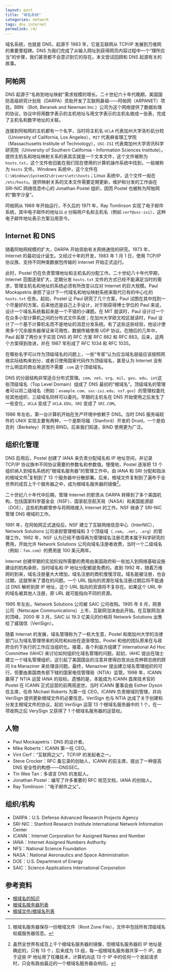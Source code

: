 ```yaml
---
layout: post
title: "域名系统"
categories: network
tags: dns internet
permalink: /4/
---
```



域名系统，也就是 DNS，起源于 1983 年，它是互联网从 TCP/IP 发展到万维网的重要里程碑。DNS 为我们完成了从输入网址到获得网页内容过程中一个“理所应当”的步骤，我们甚至都不会意识到它的存在。本文尝试回顾和 DNS 起源有关的故事。

## 阿帕网

DNS 起源于“名称到地址映射”需求规模的增长。二十世纪六十年代晚期，美国国防高级研究计划局（DARPA）资助开发了互联网鼻祖——阿帕网（ARPANET）项目。BBN （Bolt, Beranek and Newman Inc.）公司为这个网络提供了数据处理的协议，协议中将用数字表示的主机地址与用文字表示的主机名做成一张表，完成了主机名和数字地址的关联。

连接到阿帕网的主机都有一个名字，当时将主机名 `UCLA` 代表加州大学洛杉矶分校（University of California, Los Angeles），`MIT` 代表麻省理工学院（Massachusetts Institute of Technology），`USC-ISI` 代表南加州大学资讯科学研究院（University of Southern California - Information Sciences Institute）。提供主机名和地址映射关系的表其实就是一个文本文件，这个文件被称为 `hosts.txt`，这个文件依旧能在我们现在使用的计算机操作系统中找到，一般被称为 `hosts` 文件。Windows 系统中，这个文件在 `C:\Windows\System32\drivers\etc\hosts`；Linux 系统中，这个文件一般在 `/etc/hosts`。提供映射关系的文本文件需要定期更新，维护和分发的工作由在 SRI-NIC 网络信息中心的 Jonathan Postel 组织，因而 Postel 也被称为阿帕网的“数字沙皇”。

阿帕网从 1969 年开始运行，不久后的 1971 年，Ray Tomlinson 实现了电子邮件系统，其中电子邮件的地址以 `@` 分隔用户名和主机名（例如 `cerf@usc-isi`），这种电子邮件地址表示方案沿用至今。

## Internet 和 DNS
随着阿帕网规模的扩大，DARPA 开始资助有关网络通信的研究。1973 年，Internet 的最初设计诞生。又经过十年的开发，1983 年 1 月 1 日，使用 TCP/IP 协议族、支持不同种类数据包传输的 Internet 开始正式运行。

此时，Postel 仍在负责管理地址和主机名的分配工作。二十世纪八十年代早期，Internet 范围逐渐扩大，定期分发 `hosts.txt` 文件的方式已经不能满足当时的需求，管理主机名和地址的系统必须有所改变以应对 Internet 的巨大规模。Paul Mockapetris 承担了设计下一代域名和地址映射系统来取代已有的中心化的 `hosts.txt` 任务。起初，Postel 让 Paul 研究了几个方案，Paul 试图在其中找到一个尽量好的方案。后来他还是自己上手设计，对于刚获得博士学位的 Paul 来说，设计一个域名系统看起来是一个不错的小课题。在 MIT 就读时，Paul 设计过一个在众多小型计算机之间的分布式文件系统；在加州大学欧文校区就读时，Paul 设计了一个基于计算机名而不是地址的消息分发系统。有了这些这些经验，他设计使用多个冗余服务器保证来可用性，数据传输使用 UDP 协议。在随后的几年中，Paul 起草了两份关于实现 DNS 的 RFC 方案 RFC 882 和 RFC 883。后来，这两个方案得到改进，并在 1987 年形成了 RFC 1034 和 RFC 1035。

在哪些名字可以作为顶级域名的问题上，一些“专家”认为应当域名层级应该按照网络实际结构来划分，或者只使用国家代码作为顶级域名，甚至认为 Internet 没有什么明显的商业用途而不需要 `.com` 这个顶级域名。

DNS 的分层结构非常适合分布式管理。`com`、`net`、`org`、`mil`、`gov`、`edu`、`int`这些顶级域名（Top Level Domain）组成了 DNS 最初的“根域名”。顶级域名的管理者可以将二级域名（例如：`example.com`、`usc-isi.edu`、`nsf.gov`）的管理权委托给其他组织，三级域名同样可以委托。早期的主机名在 DNS 开始使用之后发生了一些变化，`UCLA` 变成了 `UCLA.EDU`，`SRI` 变成了 `SRI.COM`。

1986 年左右，第一台计算机开始在生产环境中依赖于 DNS。当时 DNS 服务端软件的 UNIX 实现主要有两种，一个是斯坦福（Stanford）开发的 Druid，一个是伯克利（Berkeley）开发的 BIND。后来我们知道，BIND 使用更为广泛。

## 组织化管理
DNS 启用后，Postel 创建了 IANA 来负责分配域名和 IP 地址空间，并记录 TCP/IP 协议族中不同协议需要的参数名和参数值。慢慢地，Postel 逐渐把 13 个组织纳入到域名系统的“根域名服务器”的管理工作中。由 IANA 和 SRI 分配和指派的根域文件[^1]复制到了 13 个服务器中分散部署。后来，根域文件复制到了遍布于全世界的成百上千个服务器之中，成为根域名服务器的镜像[^2]。

二十世纪八十年代中后期，管理 Internet 的职责从 DARPA 转移到了多个美国机构，包括国家科学基金会（NSF）、国家航空航天局（NASA）和美国能源部（DOE），这些机构都曾参与将网络接入 Internet 的工作。NSF 继承了 SRI-NIC 管理 DNS 根域的工作。

1991 年，在阿帕网正式退役后，NSF 建立了互联网络信息中心（InterNIC），Network Solutions 公司承担管理根域和 3 个顶级域（`.com`，`.net`，`.org`）的管理工作。1992 年，NSF 认为已经不值得再为管理域名注册花费本属于科学研究的费用，开始允许 Network Solutions 公司向域名注册者收费，当时一个二级域名（例如：`foo.com`）的费用是 100 美元两年。

Internet 创建早期的实验阶段所需要的费用由美国政府和一些加入到网络基础设施建设的机构承担，当时域名和 IP 地址分配都是免费的。直到 1992 年，随着万维网的到来，域名注册量大大增加，域名注册的商机慢慢浮现。域名能被注册，也会过期，这就带来了潜在的问题。一个 URL 指向的资源在域名注册过期后将不能通过 DNS 解析到原 IP 地址，这个 URL 指向的资源将不复存在。如果这个 URL 中的域名被其他人注册，原 URL 就可能指向不同的资源。

1995 年左右，Network Solutions 公司被 SAIC 公司收购。1995 年 8 月，网景公司（Netscape Communications）上市，互联网泡沫由此开始。在互联网泡沫的顶峰，2000 年 3 月，SAIC 以 19.3 亿美元的价格将 Network Solutions 出售给了威瑞信（VeriSign）。

随着 Internet 的发展，域名管理称为了一桩大生意，Postel 和南加州大学的法律部门认为域名管理带来的风险和纠纷在逐渐增加，Postel 和他的团队原来在与政府合约下执行的工作应当组织化。接着，各个利益方组建了 International Ad Hoc Committee (IAHC) 来讨论如何组织化域名管理的问题。起初，IAHC 提出在瑞士建立一个域名管理组织，这引起了美国国会的注意并使得白宫派出克林顿总统的顾问 Ira Manaziner 来处理该问题。最终，Manaziner 提出建立域名管理组织的可行，但要由美国商务部下辖的国家电信管理局（NTIA）监管。1998 年，ICANN 赢得了 NTIA 运营 IANA 的投标。遗憾的是，本能成为 ICANN 首席技术官的 Postel 在 ICANN 正式运营的前两周逝世。当时 ICANN 董事会由 Esther Dyson 任主席，任命 Michael Roberts 为第一任 CEO。ICANN 负责根域的管理，并向 VeriSign 提供更新根域文件的必要信息。VeriSign 也与 NTIA 达成了关于创建和分发主根域文件的协议。起初 VeriSign 运营 13 个根域名服务器中的 1 个，在一项收购之后 VerySign 又获得了 1 个根域名服务器的运营权。


## 人物
- Paul Mockapetris：DNS 的设计者。
- Mike Roberts：ICANN 第一任 CEO。
- Vint Cerf：“互联网之父”，TCP/IP 的发起者之一。
- Steve Crocker：RFC 备忘录的创始人，ICANN 的前主席，提出了一种提高 DNS 安全性的构想——DNSSEC。
- Tin Wee Tan：多语言 DNS 的发起人。
- Jonathan Postel：编写了许多重要的 RFC 规范文档，IANA 的创始人。
- Ray Tomlinson：“电子邮件之父”。
## 组织/机构
- DARPA：U.S. Defense Advanced Research Projects Agency
- SRI-NIC：Stanford Research Institute International Network Information Center
- ICANN：Internet Corporation for Assigned Names and Number
- IANA：Internet Assigned Numbers Authority
- NFS：National Science Foundation
- NASA：National Aeronautics and Space Administration
- DOE：U.S. Department of Energy
- SAIC：Science Applications International Corporation

## 参考资料
- [根域名的知识](https://www.ruanyifeng.com/blog/2018/05/root-domain.html)
- [根域名服务器列表](https://root-servers.org/)
- [根域文件/根域名列表](https://www.iana.org/domains/root/files)


[^1]:根域名服务器保存一份根域文件（Root Zone File），文件中包括所有顶级域名权威服务器信息。
[^2]:虽然全世界有成百上千个根域名服务器的镜像，但根域名服务器的 IP 地址是确定的，只有 13 个，后来成为 13 组，每一组根域名服务器共享一个 IP。由于这些 IP 地址用了任播技术，计算机向这 13 个 IP 中的任何一个发起请求时，只会有路由最近的一个根域名服务器会响应。